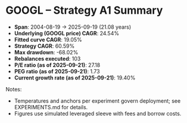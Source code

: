 # GOOGL – Strategy A1 Summary

- **Span**: 2004-08-19 → 2025-09-19 (21.08 years)
- **Underlying (GOOGL price) CAGR**: 24.54%
- **Fitted curve CAGR**: 19.05%
- **Strategy CAGR**: 60.59%
- **Max drawdown**: -68.02%
- **Rebalances executed**: 103
- **P/E ratio (as of 2025-09-21)**: 27.18
- **PEG ratio (as of 2025-09-21)**: 1.73
- **Current growth rate (as of 2025-09-21)**: 19.40%

Notes:

- Temperatures and anchors per experiment govern deployment; see EXPERIMENTS.md for details.
- Figures use simulated leveraged sleeve with fees and borrow costs.

